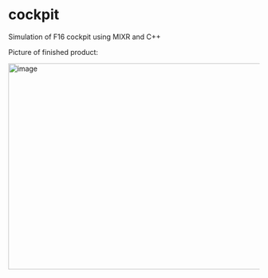 # cockpit
Simulation of F16 cockpit using MIXR and C++ 

Picture of finished product:

<img width="850" height="414" alt="image" src="https://github.com/user-attachments/assets/026642c7-fc2b-4420-adfd-949240e6d4cc" />
